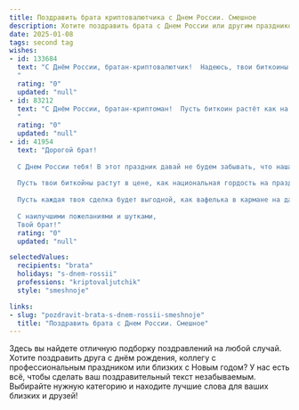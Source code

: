 ```yaml
---
title: Поздравить брата криптовалютчика с Днем России. Смешное
description: Хотите поздравить брата с Днем России или другим праздником? Наш ИИ создаст незабываемое поздравление, а вы обязательно выделитесь среди других.  
date: 2025-01-08
tags: second tag
wishes:
- id: 133684
  text: "С Днём России, братан-криптовалютчик!  Надеюсь, твои биткоины сегодня взлетят выше, чем российский флаг на Красной площади!  Пусть удача будет твоим майнером, а фортуна — самым мощным GPU!  С праздником!
  "
  rating: "0"
  updated: "null"
- id: 83212
  text: "С Днём России, братан-криптоман!  Пусть биткоин растёт как на дрожжах, а рубли – как грибы после дождя!  Главное – не потеряй голову от успеха (и от курса!),  и помни, что настоящие сокровища – это семья и крепкие нервы после очередного падения рынка!  Ура!
  "
  rating: "0"
  updated: "null"
- id: 41954
  text: "Дорогой брат!
  
  С Днем России тебя! В этот праздник давай не будем забывать, что наша страна — это не только просторы и ледяные медведи, но и бескрайние возможности для криптовалютчиков, как ты!
  
  Пусть твои биткойны растут в цене, как национальная гордость на праздниках, а майнинг будет таким же простым, как выбор между шубой и валенками в мороз! Желаю, чтобы блокчейн работал без сбоев, а радость от твоих финансовых успехов неслась по стране быстрее, чем Гугл в поисках новых инвестиций!
  
  Пусть каждая твоя сделка будет выгодной, как вафелька в кармане на даче! С праздником, крипто-брат! А в свободное время не забывай про патриотизм: покупай только отечественные токены!
  
  С наилучшими пожеланиями и шутками,
  Твой брат!"
  rating: "0"
  updated: "null"

selectedValues:
  recipients: "brata"
  holidays: "s-dnem-rossii"
  professions: "kriptovaljutchik"
  style: "smeshnoje"

links:
- slug: "pozdravit-brata-s-dnem-rossii-smeshnoje"
  title: "Поздравить брата с Днем России. Смешное"
---
```


Здесь вы найдете отличную подборку поздравлений на любой случай.
Хотите поздравить друга с днём рождения, коллегу с профессиональным праздником или близких с Новым годом? У нас есть всё, чтобы сделать ваш поздравительный текст незабываемым. Выбирайте нужную категорию и находите лучшие слова для ваших близких и друзей!
